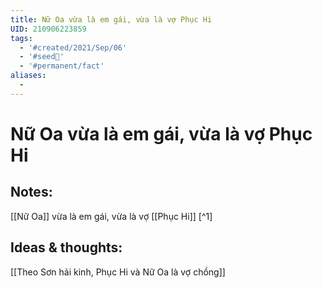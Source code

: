 ```yaml
---
title: Nữ Oa vừa là em gái, vừa là vợ Phục Hi
UID: 210906223859
tags:
  - '#created/2021/Sep/06'
  - '#seed🥜'
  - '#permanent/fact'
aliases:
  - 
---
```

# Nữ Oa vừa là em gái, vừa là vợ Phục Hi

## Notes:
[[Nữ Oa]] vừa là em gái, vừa là vợ [[Phục Hi]] [^1]

## Ideas & thoughts:
[[Theo Sơn hải kinh, Phục Hi và Nữ Oa là vợ chồng]]
